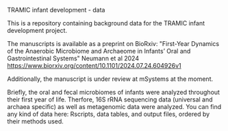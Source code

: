 TRAMIC infant development - data

This is a repository containing background data for the TRAMIC infant development project.

The manuscripts is available as a preprint on BioRxiv: "First-Year Dynamics of the Anaerobic Microbiome and Archaeome in Infants’ Oral and Gastrointestinal Systems" Neumann et al 2024 https://www.biorxiv.org/content/10.1101/2024.07.24.604926v1

Additionally, the manuscript is under review at mSystems at the moment.


Briefly, the oral and fecal microbiomes of infants were analyzed throughout their first year of life.
Therfore, 16S rRNA sequencing data (universal and archaea specific) as well as metagenomic data were analyzed.
You can find any kind of data here: Rscripts, data tables, and output files, ordered by their methods used.
